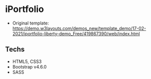 # iPortfolio

- Original template: https://demo.w3layouts.com/demos_new/template_demo/17-02-2021/iportfolio-liberty-demo_Free/419867390/web/index.html

## Techs

- HTML5, CSS3
- Bootstrap v4.6.0
- SASS
